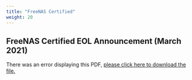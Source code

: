 ```yaml
---
title: "FreeNAS Certified"
weight: 20
---
```


## FreeNAS Certified EOL Announcement (March 2021)

<object data="https://www.truenas.com/docs/files/FreeNAS-Certified-Servers-EOL.pdf" type="application/pdf" width="95%" height="1000">
  There was an error displaying this PDF, <a href="https://www.truenas.com/docs/files/FreeNAS-Certified-Servers-EOL.pdf">please click here to download the file.</a>
</object>
